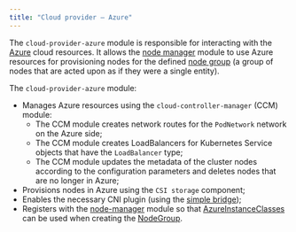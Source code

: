 ```yaml
---
title: "Cloud provider — Azure"
---
```


The `cloud-provider-azure` module is responsible for interacting with the [Azure](https://portal.azure.com/) cloud resources. It allows the [node manager](../../modules/040-node-manager/) module to use Azure resources for provisioning nodes for the defined [node group](../../modules/040-node-manager/cr.html#nodegroup) (a group of nodes that are acted upon as if they were a single entity).

The `cloud-provider-azure` module:
- Manages Azure resources using the `cloud-controller-manager` (CCM) module:
    * The CCM module creates network routes for the `PodNetwork` network on the Azure side;
    * The CCM module creates LoadBalancers for Kubernetes Service objects that have the `LoadBalancer` type;
    * The CCM module updates the metadata of the cluster nodes according to the configuration parameters and deletes nodes that are no longer in Azure;
- Provisions nodes in Azure using the `CSI storage` component;
- Enables the necessary CNI plugin (using the [simple bridge](../../modules/035-cni-simple-bridge/));
- Registers with the [node-manager](../../modules/040-node-manager/) module so that [AzureInstanceClasses](cr.html#azureinstanceclass) can be used when creating the [NodeGroup](../../modules/040-node-manager/cr.html#nodegroup).

